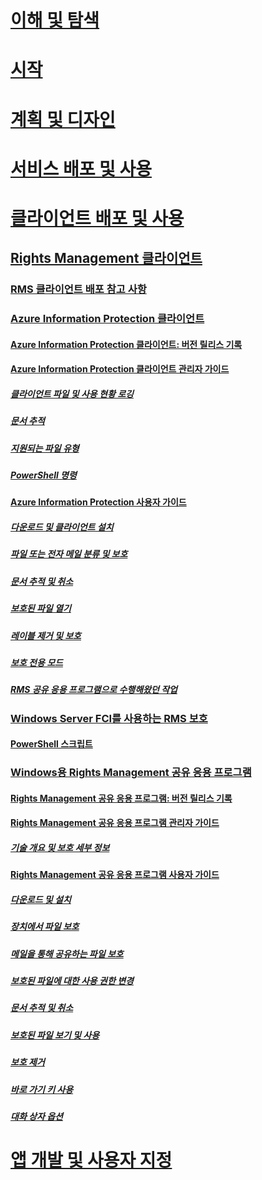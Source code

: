 # [이해 및 탐색](/information-protection/understand-explore/what-is-information-protection)
# [시작](/information-protection/get-started/requirements-azure-rms)
# [계획 및 디자인](/information-protection/plan-design/deployment-roadmap)
# [서비스 배포 및 사용](/information-protection/deploy-use/activate-service)
# [클라이언트 배포 및 사용](use-client.md)
## [Rights Management 클라이언트](use-client.md)
### [RMS 클라이언트 배포 참고 사항](client-deployment-notes.md)
### [Azure Information Protection 클라이언트](aip-client.md)
#### [Azure Information Protection 클라이언트: 버전 릴리스 기록](client-version-release-history.md)
#### [Azure Information Protection 클라이언트 관리자 가이드](client-admin-guide.md)
##### [클라이언트 파일 및 사용 현황 로깅](client-admin-guide-files-and-logging.md)
##### [문서 추적](client-admin-guide-document-tracking.md)
##### [지원되는 파일 유형](client-admin-guide-file-types.md)
##### [PowerShell 명령](client-admin-guide-powershell.md)
#### [Azure Information Protection 사용자 가이드](client-user-guide.md)
##### [다운로드 및 클라이언트 설치](install-client-app.md)
##### [파일 또는 전자 메일 분류 및 보호](client-classify-protect.md)
##### [문서 추적 및 취소](client-track-revoke.md)
##### [보호된 파일 열기](client-view-use-files.md)
##### [레이블 제거 및 보호](client-remove-label-protection.md)
##### [보호 전용 모드](client-protection-only-mode.md)
##### [RMS 공유 응용 프로그램으로 수행해왔던 작업](upgrade-client-app.md)
### [Windows Server FCI를 사용하는 RMS 보호](configure-fci.md)
#### [PowerShell 스크립트](fci-script.md)
### [Windows용 Rights Management 공유 응용 프로그램](sharing-app-windows.md)
#### [Rights Management 공유 응용 프로그램: 버전 릴리스 기록](sharing-app-version-release-history.md)
#### [Rights Management 공유 응용 프로그램 관리자 가이드](sharing-app-admin-guide.md)
##### [기술 개요 및 보호 세부 정보](sharing-app-admin-guide-technical.md)
#### [Rights Management 공유 응용 프로그램 사용자 가이드](sharing-app-user-guide.md)
##### [다운로드 및 설치](install-sharing-app.md)
##### [장치에서 파일 보호](sharing-app-protect-in-place.md)
##### [메일을 통해 공유하는 파일 보호](sharing-app-protect-by-email.md)
##### [보호된 파일에 대한 사용 권한 변경](sharing-app-reprotect-files.md)
##### [문서 추적 및 취소](sharing-app-track-revoke.md)
##### [보호된 파일 보기 및 사용](sharing-app-view-use-files.md)
##### [보호 제거](sharing-app-remove-protection.md)
##### [바로 가기 키 사용](sharing-app-keyboard-shortcuts.md)
##### [대화 상자 옵션](sharing-app-dialog-box.md)
# [앱 개발 및 사용자 지정](/information-protection/develop/developers-guide)
